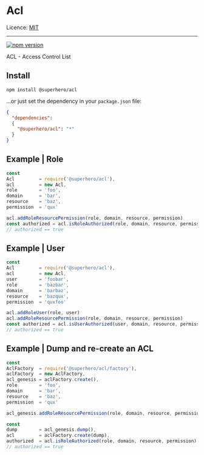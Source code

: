 # Acl

Licence: [MIT](https://opensource.org/licenses/MIT)

---

[![npm version](https://badge.fury.io/js/%40superhero%2Facl.svg)](https://badge.fury.io/js/%40superhero%2Facl)

ACL - Access Control List

## Install

`npm install @superhero/acl`

...or just set the dependency in your `package.json` file:

```json
{
  "dependencies":
  {
    "@superhero/acl": "*"
  }
}
```

## Example | Role

```js
const
Acl         = require('@superhero/acl'),
acl         = new Acl,
role        = 'foo',
domain      = 'bar',
resource    = 'baz',
permission  = 'qux'

acl.addRoleResourcePermission(role, domain, resource, permission)
const authorized = acl.isRoleAuthorized(role, domain, resource, permission)
// authorized == true
```

## Example | User

```js
const
Acl         = require('@superhero/acl'),
acl         = new Acl,
user        = 'foobar',
role        = 'bazbar',
domain      = 'barbaz',
resource    = 'bazqux',
permission  = 'quxfoo'

acl.addRoleUser(role, user)
acl.addRoleResourcePermission(role, domain, resource, permission)
const authorized = acl.isUserAuthorized(user, domain, resource, permission)
// authorized == true
```

## Example | Dump and re-create an ACL

```js
const
AclFactory  = require('@superhero/acl/factory'),
aclFactory  = new AclFactory,
acl_genesis = aclFactory.create(),
role        = 'foo',
domain      = 'bar',
resource    = 'baz',
permission  = 'qux'

acl_genesis.addRoleResourcePermission(role, domain, resource, permission)

const
dump        = acl_genesis.dump(),
acl         = aclFactory.create(dump),
authorized  = acl.isRoleAuthorized(role, domain, resource, permission)
// authorized == true
```
